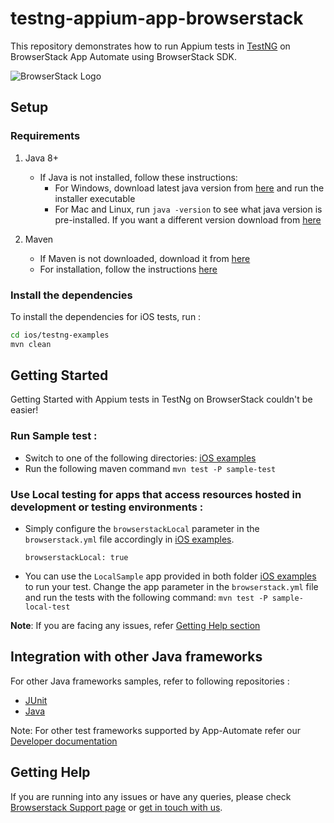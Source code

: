 # testng-appium-app-browserstack

This repository demonstrates how to run Appium tests in [TestNG](http://testng.org) on BrowserStack App Automate using BrowserStack SDK.

![BrowserStack Logo](https://d98b8t1nnulk5.cloudfront.net/production/images/layout/logo-header.png?1469004780)

## Setup

### Requirements

1. Java 8+

    - If Java is not installed, follow these instructions:
        - For Windows, download latest java version from [here](https://java.com/en/download/) and run the installer executable
        - For Mac and Linux, run `java -version` to see what java version is pre-installed. If you want a different version download from [here](https://java.com/en/download/)

2. Maven
   - If Maven is not downloaded, download it from [here](https://maven.apache.org/download.cgi)
   - For installation, follow the instructions [here](https://maven.apache.org/install.html)

### Install the dependencies

To install the dependencies for iOS tests, run :

```sh
cd ios/testng-examples
mvn clean
```

## Getting Started

Getting Started with Appium tests in TestNg on BrowserStack couldn't be easier!

### **Run Sample test :**

- Switch to one of the following directories: [iOS examples](ios/testng-examples)
- Run the following maven command `mvn test -P sample-test`

### **Use Local testing for apps that access resources hosted in development or testing environments :**

- Simply configure the `browserstackLocal` parameter in the `browserstack.yml` file accordingly in [iOS examples](ios/testng-examples).
  ```
  browserstackLocal: true
  ```
- You can use the `LocalSample` app provided in both folder [iOS examples](ios/testng-examples) to run your test. Change the app parameter in the `browserstack.yml` file and run the tests with the following command: `mvn test -P sample-local-test`


**Note**: If you are facing any issues, refer [Getting Help section](#Getting-Help)

## Integration with other Java frameworks

For other Java frameworks samples, refer to following repositories :

- [JUnit](https://github.com/browserstack/junit-appium-app-browserstack)
- [Java](https://github.com/browserstack/java-appium-app-browserstack)

Note: For other test frameworks supported by App-Automate refer our [Developer documentation](https://www.browserstack.com/docs/)

## Getting Help

If you are running into any issues or have any queries, please check [Browserstack Support page](https://www.browserstack.com/support/app-automate) or [get in touch with us](https://www.browserstack.com/contact?ref=help).